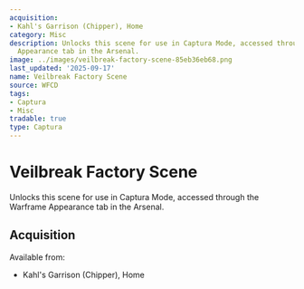 ```yaml
---
acquisition:
- Kahl's Garrison (Chipper), Home
category: Misc
description: Unlocks this scene for use in Captura Mode, accessed through the Warframe
  Appearance tab in the Arsenal.
image: ../images/veilbreak-factory-scene-85eb36eb68.png
last_updated: '2025-09-17'
name: Veilbreak Factory Scene
source: WFCD
tags:
- Captura
- Misc
tradable: true
type: Captura
---
```


# Veilbreak Factory Scene

Unlocks this scene for use in Captura Mode, accessed through the Warframe Appearance tab in the Arsenal.

## Acquisition

Available from:
- Kahl's Garrison (Chipper), Home

